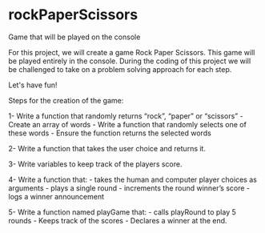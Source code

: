 # rockPaperScissors
Game that will be played on the console

For this project, we will create a game Rock Paper Scissors. This game will be played entirely in the console. During the coding of this project we will be challenged to take on a problem solving approach for each step.

Let's have fun!

Steps for the creation of the game: 

1- Write a function that randomly returns “rock”, “paper” or “scissors”
    - Create an array of words
    - Write a function that randomly selects one of these words
    - Ensure the function returns the selected words

2- Write a function that takes the user choice and returns it.

3- Write variables to keep track of the players score.

4- Write a function that:
    - takes the human and computer player choices as arguments
    - plays a single round
    - increments the round winner’s score
    - logs a winner announcement

5- Write a function named playGame that:
    - calls playRound to play 5 rounds
    - Keeps track of the scores 
    - Declares a winner at the end.



